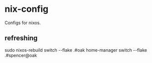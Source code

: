 # nix-config

Configs for nixos.

## refreshing

sudo nixos-rebuild switch --flake .#oak
home-manager switch --flake .#spencer@oak

